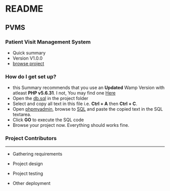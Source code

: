 # README #

## PVMS ##

### Patient Visit Management System ###

* Quick summary
* Version V1.0.0
* [browse project](http://localhost/pvms)

### How do I get set up? ###

* this Summary recommends that you use an **Updated** Wamp Version with atleast **PHP v5.6.31**. I not, You may find one [Here](https://wamp64)
* Open the [db.sql](C:/wamp/www/victor/db.sql) in the project folder
* Select and copy all text in this file i.e. **Ctrl + A** then **Ctrl + C**.
* Open [phpmyadmin](http://localhost/phpmyadmin), browse to [SQL](http://localhost/phpmyadmin/server_sql.php?db=) and paste the copied text in the SQL textarea.
* Click **GO** to execute the SQL code
* Browse your project now. Everything should works fine.

### Project Contributors ###
---
* Gathering requirements

* Project design
* Project testing
* Other deployment
